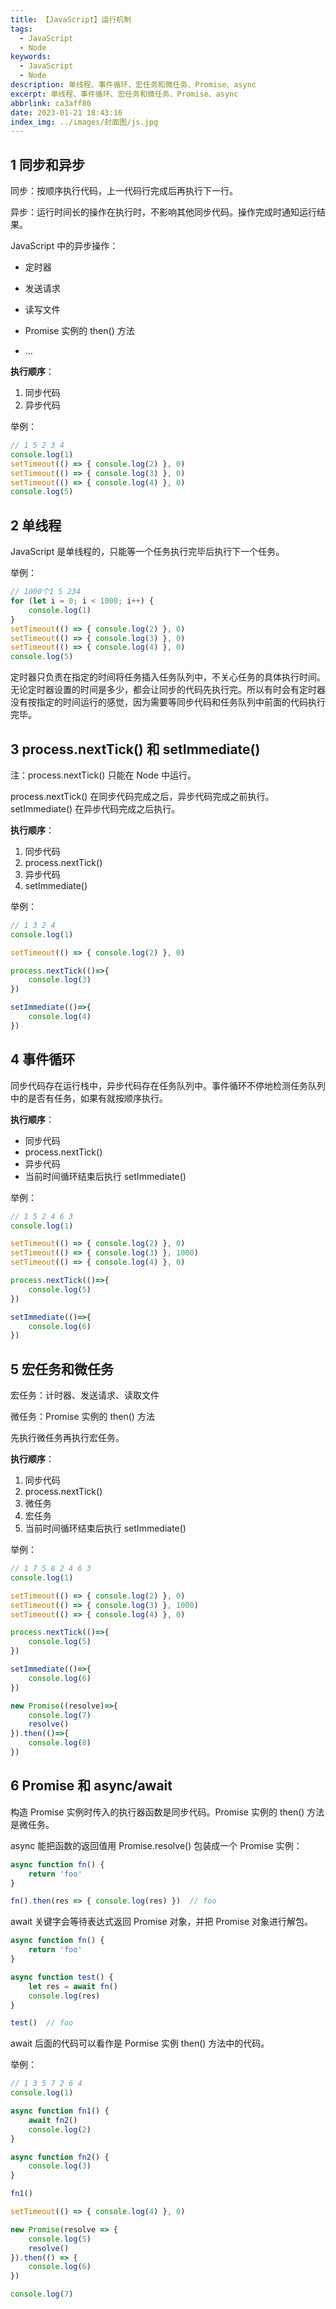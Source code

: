 ```yaml
---
title: 【JavaScript】运行机制
tags:
  - JavaScript
  - Node
keywords:
  - JavaScript
  - Node
description: 单线程、事件循环、宏任务和微任务、Promise、async
excerpt: 单线程、事件循环、宏任务和微任务、Promise、async
abbrlink: ca3aff80
date: 2023-01-21 18:43:16
index_img: ../images/封面图/js.jpg
---
```


## 1 同步和异步

同步：按顺序执行代码，上一代码行完成后再执行下一行。

异步：运行时间长的操作在执行时，不影响其他同步代码。操作完成时通知运行结果。

JavaScript 中的异步操作：

* 定时器

* 发送请求
* 读写文件
* Promise 实例的 then() 方法
* ...

**执行顺序**：

1. 同步代码
2. 异步代码

举例：

```javascript
// 1 5 2 3 4
console.log(1)
setTimeout(() => { console.log(2) }, 0)
setTimeout(() => { console.log(3) }, 0)
setTimeout(() => { console.log(4) }, 0)
console.log(5)
```

## 2 单线程

JavaScript 是单线程的，只能等一个任务执行完毕后执行下一个任务。

举例：

```javascript
// 1000个1 5 234
for (let i = 0; i < 1000; i++) {
    console.log(1)
}
setTimeout(() => { console.log(2) }, 0)
setTimeout(() => { console.log(3) }, 0)
setTimeout(() => { console.log(4) }, 0)
console.log(5)
```

定时器只负责在指定的时间将任务插入任务队列中，不关心任务的具体执行时间。无论定时器设置的时间是多少，都会让同步的代码先执行完。所以有时会有定时器没有按指定的时间运行的感觉，因为需要等同步代码和任务队列中前面的代码执行完毕。

## 3 process.nextTick() 和 setImmediate()

注：process.nextTick() 只能在 Node 中运行。

process.nextTick() 在同步代码完成之后，异步代码完成之前执行。setImmediate() 在异步代码完成之后执行。

**执行顺序**：

1. 同步代码
2. process.nextTick()
3. 异步代码
4. setImmediate()

举例：

```javascript
// 1 3 2 4
console.log(1)

setTimeout(() => { console.log(2) }, 0)

process.nextTick(()=>{
    console.log(3)
})

setImmediate(()=>{
    console.log(4)
})
```

## 4 事件循环

同步代码存在运行栈中，异步代码存在任务队列中。事件循环不停地检测任务队列中的是否有任务，如果有就按顺序执行。

**执行顺序**：

* 同步代码
* process.nextTick()
* 异步代码
* 当前时间循环结束后执行 setImmediate()

举例：

```javascript
// 1 5 2 4 6 3
console.log(1)

setTimeout(() => { console.log(2) }, 0)
setTimeout(() => { console.log(3) }, 1000)
setTimeout(() => { console.log(4) }, 0)

process.nextTick(()=>{
    console.log(5)
})

setImmediate(()=>{
    console.log(6)
})
```

## 5 宏任务和微任务

宏任务：计时器、发送请求、读取文件

微任务：Promise 实例的 then() 方法

先执行微任务再执行宏任务。

**执行顺序**：

1. 同步代码
2. process.nextTick()
3. 微任务
4. 宏任务
5. 当前时间循环结束后执行 setImmediate()

举例：

```javascript
// 1 7 5 8 2 4 6 3
console.log(1)

setTimeout(() => { console.log(2) }, 0)
setTimeout(() => { console.log(3) }, 1000)
setTimeout(() => { console.log(4) }, 0)

process.nextTick(()=>{
    console.log(5)
})

setImmediate(()=>{
    console.log(6)
})

new Promise((resolve)=>{
    console.log(7)
    resolve()
}).then(()=>{
    console.log(8)
})
```

## 6 Promise 和 async/await

构造 Promise 实例时传入的执行器函数是同步代码。Promise 实例的 then() 方法是微任务。

async 能把函数的返回值用 Promise.resolve() 包装成一个 Promise 实例：

```javascript
async function fn() {
    return 'foo'
}

fn().then(res => { console.log(res) })  // foo
```

await 关键字会等待表达式返回 Promise 对象，并把 Promise 对象进行解包。

```javascript
async function fn() {
    return 'foo'  
}

async function test() {
    let res = await fn()
    console.log(res)
}

test()	// foo
```

await 后面的代码可以看作是 Pormise 实例 then() 方法中的代码。

举例：

```javascript
// 1 3 5 7 2 6 4
console.log(1)

async function fn1() {
    await fn2()
    console.log(2)
}

async function fn2() {
    console.log(3)
}

fn1()

setTimeout(() => { console.log(4) }, 0)

new Promise(resolve => {
    console.log(5)
    resolve()
}).then(() => {
    console.log(6)
})

console.log(7)
```

